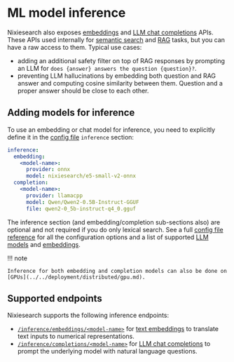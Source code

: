 # ML model inference

Nixiesearch also exposes [embeddings](embeddings.md) and [LLM chat completions](completions.md) APIs. These APIs used internally for [semantic search](../search/query/retrieve/semantic.md) and [RAG](../search/rag.md) tasks, but you can have a raw access to them. Typical use cases:

* adding an additional safety filter on top of RAG responses by prompting an LLM for `does {answer} answers the question {question}?`.
* preventing LLM hallucinations by embedding both question and RAG answer and computing cosine similarity between them. Question and a proper answer should be close to each other.

## Adding models for inference

To use an embedding or chat model for inference, you need to explicitly define it in the [config file](../../reference/config.md) `inference` section:

```yaml
inference:
  embedding:
    <model-name>:
      provider: onnx
      model: nixiesearch/e5-small-v2-onnx
  completion:
    <model-name>:
      provider: llamacpp
      model: Qwen/Qwen2-0.5B-Instruct-GGUF
      file: qwen2-0_5b-instruct-q4_0.gguf
```

The inference section (and embedding/completion sub-sections also) are optional and not required if you do only lexical search. See a full [config file reference](../../reference/config.md#ml-inference) for all the configuration options and a list of supported [LLM models](../inference/completions.md) and [embeddings](../inference/embeddings.md).

!!! note

    Inference for both embedding and completion models can also be done on [GPUs](../../deployment/distributed/gpu.md).

## Supported endpoints

Nixiesearch supports the following inference endpoints:

* [`/inference/embeddings/<model-name>`](embeddings.md) for [text embeddings](embeddings.md) to translate text inputs to numerical representations.
* [`/inference/completions/<model-name>`](completions.md) for [LLM chat completions](completions.md) to prompt the underlying model with natural language questions.

